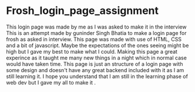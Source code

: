 # Frosh_login_page_assignment
This login page was made by me as I was asked to make it in the interview
This is an attempt made by guninder Singh Bhatia to make a login page for frosh as asked in interview. This page was made with use of HTML, CSS and a bit of javascript.
Maybe the expectations of the ones seeing might be high but I gave my best to make what I could. 
Making this page a great experince as it taught me many new things in a night which in normal case would have taken time.
This page is just an structure of a login page with some design and doesn't have any great backend included with it as I am still learning it.
I hope you understand that I am still in the learning phase of web dev but I gave my all to make it .
